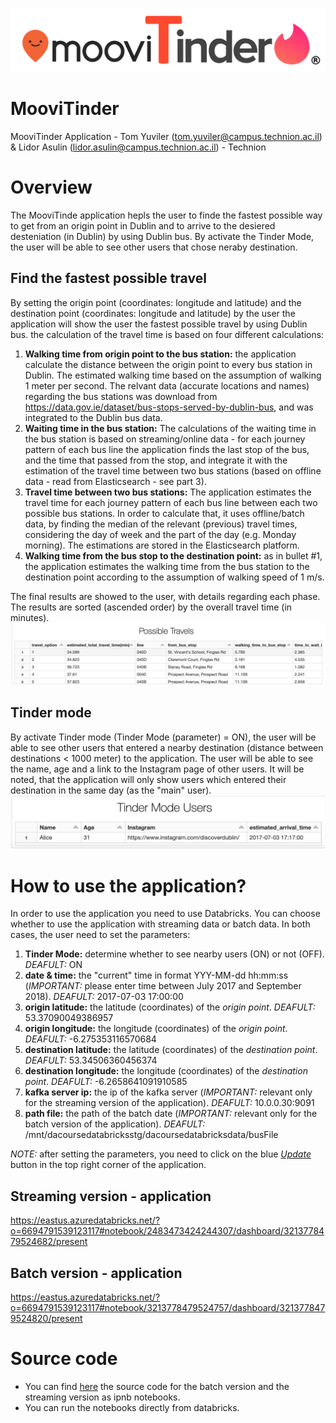 ![Screenshot](images/logo.png)
# MooviTinder
MooviTinder Application - Tom Yuviler (tom.yuviler@campus.technion.ac.il) & Lidor Asulin (lidor.asulin@campus.technion.ac.il) - Technion

# Overview
The MooviTinde application hepls the user to finde the fastest possible way to get from  an origin point in Dublin and to arrive to the desiered desteniation (in Dublin) by using Dublin bus. By activate the Tinder Mode, the user will be able to see other users that chose neraby destination.

## Find the fastest possible travel
By setting the origin point (coordinates: longitude  and latitude) and the destination point (coordinates: longitude  and latitude) by the user the application will show the user the fastest possible travel by using Dublin bus. the calculation of the travel time is based on four different calculations:
1. **Walking time from origin point to the bus station:** the application calculate the distance between the origin point to every bus station in Dublin. The estimated walking time based on the assumption of walking 1 meter per second. The relvant data (accurate locations and names) regarding the bus stations was download from https://data.gov.ie/dataset/bus-stops-served-by-dublin-bus, and was integrated  to the Dublin bus data.
2. **Waiting time in the bus station:** The calculations of the waiting time in the bus station is based on streaming/online data - for each journey pattern of each bus line the application finds the last stop of the bus, and the time that passed from the stop, and integrate it with the estimation of the travel time between two bus stations (based on offline data - read from Elasticsearch - see part 3). 
3. **Travel time between two bus stations:** The application estimates the travel time for each journey pattern of each bus line between each two possible bus stations. In order to calculate that, it uses offline/batch data, by finding the median of the relevant (previous) travel times, considering the day of week and the part of the day (e.g. Monday morning). The estimations are stored in the Elasticsearch platform.
3. **Walking time from the bus stop to the destination point:** as in bullet #1, the application estimates the walking time from the bus station to the destination point according to the assumption of walking speed of 1 m/s.

The final results are showed to the user, with details regarding each phase. The results are sorted (ascended order) by the overall travel time (in minutes). 
![Screenshot](images/results_to_user.png)
## Tinder mode
By activate Tinder mode (Tinder Mode (parameter) = ON), the user will be able to see other users that entered a nearby destination (distance between destinations < 1000 meter) to the application. The user will be able to see the name, age and a link to the Instagram page of other users. It will be noted, that the application will only show users which entered their destination in the same day (as the "main" user).
![Screenshot](images/results_tinder_mode.png)

# How to use the application?
In order to use the application you need to use Databricks. You can choose whether to use the application with streaming data or batch data. In both cases, the user need to set the parameters:
1. **Tinder Mode:** determine whether to see nearby users (ON) or not (OFF). *DEAFULT:* ON
2. **date & time:** the "current" time in format YYY-MM-dd hh:mm:ss (*IMPORTANT:* please enter time between July 2017 and September 2018). *DEAFULT:* 2017-07-03 17:00:00 
3. **origin latitude:** the latitude (coordinates) of the *origin point*. *DEAFULT:* 53.37090049386957
4. **origin longitude:** the longitude (coordinates) of the *origin point*. *DEAFULT:* -6.275353116570684
5. **destination latitude:** the latitude (coordinates) of the *destination point*. *DEAFULT:* 53.34506360456374
6. **destination longitude:** the longitude (coordinates) of the *destination point*. *DEAFULT:* -6.2658641091910585
7. **kafka server ip:** the ip of the kafka server (*IMPORTANT:* relevant only for the streaming version of the application). *DEAFULT:* 10.0.0.30:9091
8. **path file:** the path of the batch date (*IMPORTANT:* relevant only for the batch version of the application). *DEAFULT:* /mnt/dacoursedatabricksstg/dacoursedatabricksdata/busFile

*NOTE:* after setting the parameters, you need to click on the blue <ins>*Update*</ins> button in the top right corner of the application.
## Streaming version - application
https://eastus.azuredatabricks.net/?o=6694791539123117#notebook/2483473424244307/dashboard/3213778479524682/present
## Batch version - application
https://eastus.azuredatabricks.net/?o=6694791539123117#notebook/3213778479524757/dashboard/3213778479524820/present

# Source code
- You can find [here](https://www.google.com) the source code for the batch version and the streaming version as ipnb notebooks. 
- You can run the notebooks directly from databricks.







